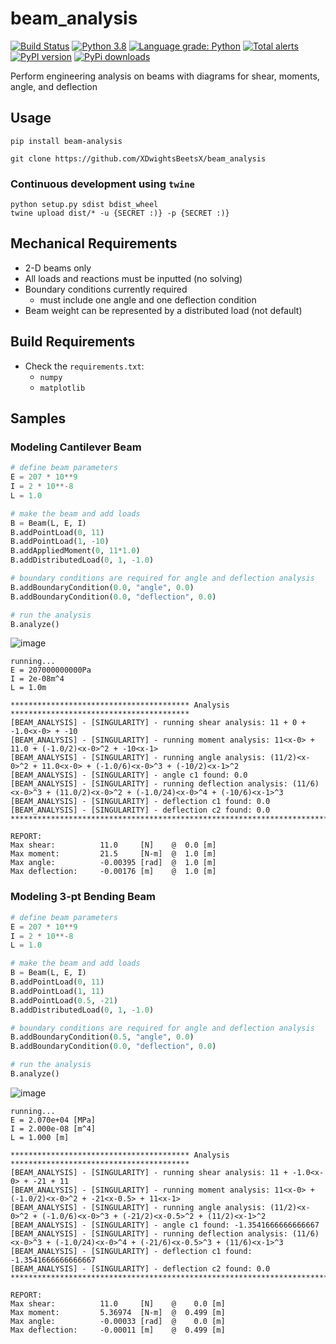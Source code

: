 # beam_analysis

[![Build Status](https://travis-ci.com/XDwightsBeetsX/beam_analysis.svg?token=ojR96vWaxNB8o4NF9oGN&branch=master)](https://travis-ci.com/XDwightsBeetsX/beam_analysis)
[![Python 3.8](https://img.shields.io/badge/python-3.8-blue.svg)](https://www.python.org/downloads/release/python-380/)
[![Language grade: Python](https://img.shields.io/lgtm/grade/python/g/XDwightsBeetsX/beam_analysis.svg?logo=lgtm&logoWidth=18)](https://lgtm.com/projects/g/XDwightsBeetsX/beam_analysis/context:python)
[![Total alerts](https://img.shields.io/lgtm/alerts/g/XDwightsBeetsX/beam_analysis.svg?logo=lgtm&logoWidth=18)](https://lgtm.com/projects/g/XDwightsBeetsX/beam_analysis/alerts/)  
[![PyPI version](https://badge.fury.io/py/beam-analysis.svg)](https://badge.fury.io/py/beam-analysis)
[![PyPi downloads](https://pypip.in/d/beam-analysis/badge.png)](https://crate.io/packages/beam-analysis/)  

Perform engineering analysis on beams with diagrams for shear, moments, angle, and deflection  

## Usage

```shell
pip install beam-analysis
```

```shell
git clone https://github.com/XDwightsBeetsX/beam_analysis
```

### Continuous development using `twine`

```shell
python setup.py sdist bdist_wheel
twine upload dist/* -u {SECRET :)} -p {SECRET :)}
```

## Mechanical Requirements

- 2-D beams only  
- All loads and reactions must be inputted (no solving)  
- Boundary conditions currently required
  - must include one angle and one deflection condition
- Beam weight can be represented by a distributed load (not default)

## Build Requirements

- Check the `requirements.txt`:
  - `numpy`
  - `matplotlib`

## Samples

### Modeling Cantilever Beam

```python
# define beam parameters
E = 207 * 10**9
I = 2 * 10**-8
L = 1.0

# make the beam and add loads
B = Beam(L, E, I)
B.addPointLoad(0, 11)
B.addPointLoad(1, -10)
B.addAppliedMoment(0, 11*1.0)
B.addDistributedLoad(0, 1, -1.0)

# boundary conditions are required for angle and deflection analysis
B.addBoundaryCondition(0.0, "angle", 0.0)
B.addBoundaryCondition(0.0, "deflection", 0.0)

# run the analysis
B.analyze()
```

![image](https://user-images.githubusercontent.com/55027279/110195643-3ccd7980-7e04-11eb-8d6a-df83fc0e20db.png)

```shell
running...
E = 207000000000Pa
I = 2e-08m^4
L = 1.0m

**************************************** Analysis ****************************************
[BEAM_ANALYSIS] - [SINGULARITY] - running shear analysis: 11 + 0 + -1.0<x-0> + -10
[BEAM_ANALYSIS] - [SINGULARITY] - running moment analysis: 11<x-0> + 11.0 + (-1.0/2)<x-0>^2 + -10<x-1>
[BEAM_ANALYSIS] - [SINGULARITY] - running angle analysis: (11/2)<x-0>^2 + 11.0<x-0> + (-1.0/6)<x-0>^3 + (-10/2)<x-1>^2
[BEAM_ANALYSIS] - [SINGULARITY] - angle c1 found: 0.0
[BEAM_ANALYSIS] - [SINGULARITY] - running deflection analysis: (11/6)<x-0>^3 + (11.0/2)<x-0>^2 + (-1.0/24)<x-0>^4 + (-10/6)<x-1>^3
[BEAM_ANALYSIS] - [SINGULARITY] - deflection c1 found: 0.0
[BEAM_ANALYSIS] - [SINGULARITY] - deflection c2 found: 0.0
******************************************************************************************

REPORT:
Max shear:          11.0     [N]    @  0.0 [m]
Max moment:         21.5     [N-m]  @  1.0 [m]
Max angle:          -0.00395 [rad]  @  1.0 [m]
Max deflection:     -0.00176 [m]    @  1.0 [m]
```

### Modeling 3-pt Bending Beam

```python
# define beam parameters
E = 207 * 10**9
I = 2 * 10**-8
L = 1.0

# make the beam and add loads
B = Beam(L, E, I)
B.addPointLoad(0, 11)
B.addPointLoad(1, 11)
B.addPointLoad(0.5, -21)
B.addDistributedLoad(0, 1, -1.0)

# boundary conditions are required for angle and deflection analysis
B.addBoundaryCondition(0.5, "angle", 0.0)
B.addBoundaryCondition(0.0, "deflection", 0.0)

# run the analysis
B.analyze()
```

![image](https://user-images.githubusercontent.com/55027279/110196692-d77d8680-7e0b-11eb-8161-d1641e936f25.png)

```shell
running...
E = 2.070e+04 [MPa]
I = 2.000e-08 [m^4]
L = 1.000 [m]

**************************************** Analysis ****************************************
[BEAM_ANALYSIS] - [SINGULARITY] - running shear analysis: 11 + -1.0<x-0> + -21 + 11
[BEAM_ANALYSIS] - [SINGULARITY] - running moment analysis: 11<x-0> + (-1.0/2)<x-0>^2 + -21<x-0.5> + 11<x-1>
[BEAM_ANALYSIS] - [SINGULARITY] - running angle analysis: (11/2)<x-0>^2 + (-1.0/6)<x-0>^3 + (-21/2)<x-0.5>^2 + (11/2)<x-1>^2
[BEAM_ANALYSIS] - [SINGULARITY] - angle c1 found: -1.3541666666666667
[BEAM_ANALYSIS] - [SINGULARITY] - running deflection analysis: (11/6)<x-0>^3 + (-1.0/24)<x-0>^4 + (-21/6)<x-0.5>^3 + (11/6)<x-1>^3
[BEAM_ANALYSIS] - [SINGULARITY] - deflection c1 found: -1.3541666666666667
[BEAM_ANALYSIS] - [SINGULARITY] - deflection c2 found: 0.0
******************************************************************************************

REPORT:
Max shear:          11.0     [N]    @    0.0 [m]
Max moment:         5.36974  [N-m]  @  0.499 [m]
Max angle:          -0.00033 [rad]  @    0.0 [m]
Max deflection:     -0.00011 [m]    @  0.499 [m]
```
